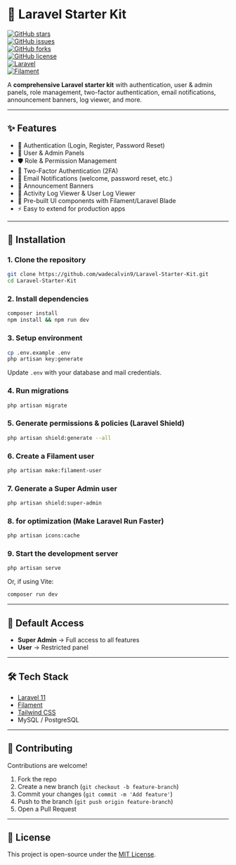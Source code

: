# 📌 Laravel Starter Kit  

[![GitHub stars](https://img.shields.io/github/stars/wadecalvin9/Laravel-Starter-Kit?style=social)](https://github.com/wadecalvin9/Laravel-Starter-Kit/stargazers)  
[![GitHub issues](https://img.shields.io/github/issues/wadecalvin9/Laravel-Starter-Kit)](https://github.com/wadecalvin9/Laravel-Starter-Kit/issues)  
[![GitHub forks](https://img.shields.io/github/forks/wadecalvin9/Laravel-Starter-Kit?style=social)](https://github.com/wadecalvin9/Laravel-Starter-Kit/network/members)  
[![GitHub license](https://img.shields.io/github/license/wadecalvin9/Laravel-Starter-Kit)](https://github.com/wadecalvin9/Laravel-Starter-Kit/blob/main/LICENSE)  
[![Laravel](https://img.shields.io/badge/Laravel-11.x-red.svg)](https://laravel.com)  
[![Filament](https://img.shields.io/badge/Filament-3.x-blueviolet.svg)](https://filamentphp.com)  

A **comprehensive Laravel starter kit** with authentication, user & admin panels, role management, two-factor authentication, email notifications, announcement banners, log viewer, and more.  

---

## ✨ Features  

- 🔑 Authentication (Login, Register, Password Reset)  
- 👤 User & Admin Panels  
- 🛡️ Role & Permission Management  
- 📲 Two-Factor Authentication (2FA)  
- 📧 Email Notifications (welcome, password reset, etc.)  
- 📢 Announcement Banners  
- 📜 Activity Log Viewer & User Log Viewer  
- 🎨 Pre-built UI components with Filament/Laravel Blade  
- ⚡ Easy to extend for production apps  

---

## 🚀 Installation  

### 1. Clone the repository  
```bash
git clone https://github.com/wadecalvin9/Laravel-Starter-Kit.git
cd Laravel-Starter-Kit
```

### 2. Install dependencies  
```bash
composer install
npm install && npm run dev
```

### 3. Setup environment  
```bash
cp .env.example .env
php artisan key:generate
```

Update `.env` with your database and mail credentials.  

### 4. Run migrations  
```bash
php artisan migrate
```

### 5. Generate permissions & policies (Laravel Shield)  
```bash
php artisan shield:generate --all
```

### 6. Create a Filament user  
```bash
php artisan make:filament-user
```

### 7. Generate a Super Admin user  
```bash
php artisan shield:super-admin
```
### 8. for optimization (Make Laravel Run Faster)

```bash
php artisan icons:cache
```

### 9. Start the development server  
```bash
php artisan serve
```
Or, if using Vite:  
```bash
composer run dev
```
---

## 🔑 Default Access  

- **Super Admin** → Full access to all features  
- **User** → Restricted panel  

---

## 🛠️ Tech Stack  

- [Laravel 11](https://laravel.com)  
- [Filament](https://filamentphp.com)  
- [Tailwind CSS](https://tailwindcss.com)  
- MySQL / PostgreSQL  

---

## 🤝 Contributing  

Contributions are welcome!  
1. Fork the repo  
2. Create a new branch (`git checkout -b feature-branch`)  
3. Commit your changes (`git commit -m 'Add feature'`)  
4. Push to the branch (`git push origin feature-branch`)  
5. Open a Pull Request  

---

## 📜 License  

This project is open-source under the [MIT License](LICENSE).  
